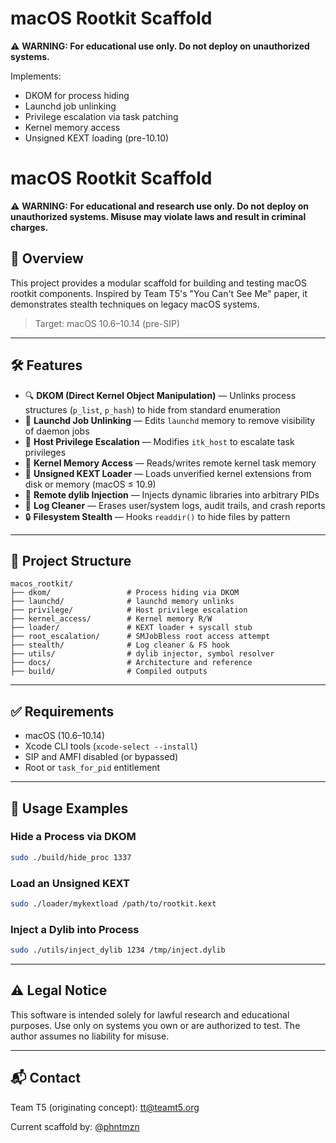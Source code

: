 # macOS Rootkit Scaffold

⚠️ **WARNING: For educational use only. Do not deploy on unauthorized systems.**

Implements:
- DKOM for process hiding
- Launchd job unlinking
- Privilege escalation via task patching
- Kernel memory access
- Unsigned KEXT loading (pre-10.10)

# macOS Rootkit Scaffold

⚠️ **WARNING: For educational and research use only. Do not deploy on unauthorized systems. Misuse may violate laws and result in criminal charges.**

## 🧬 Overview

This project provides a modular scaffold for building and testing macOS rootkit components. Inspired by Team T5's "You Can't See Me" paper, it demonstrates stealth techniques on legacy macOS systems.

> Target: macOS 10.6–10.14 (pre-SIP)

---

## 🛠️ Features

- 🔍 **DKOM (Direct Kernel Object Manipulation)** — Unlinks process structures (`p_list`, `p_hash`) to hide from standard enumeration
- 🧼 **Launchd Job Unlinking** — Edits `launchd` memory to remove visibility of daemon jobs
- 🧬 **Host Privilege Escalation** — Modifies `itk_host` to escalate task privileges
- 🧠 **Kernel Memory Access** — Reads/writes remote kernel task memory
- 🧱 **Unsigned KEXT Loader** — Loads unverified kernel extensions from disk or memory (macOS ≤ 10.9)
- 🧩 **Remote dylib Injection** — Injects dynamic libraries into arbitrary PIDs
- 👣 **Log Cleaner** — Erases user/system logs, audit trails, and crash reports
- 🔒 **Filesystem Stealth** — Hooks `readdir()` to hide files by pattern

---

## 📁 Project Structure

```
macos_rootkit/
├── dkom/                 # Process hiding via DKOM
├── launchd/              # launchd memory unlinks
├── privilege/            # Host privilege escalation
├── kernel_access/        # Kernel memory R/W
├── loader/               # KEXT loader + syscall stub
├── root_escalation/      # SMJobBless root access attempt
├── stealth/              # Log cleaner & FS hook
├── utils/                # dylib injector, symbol resolver
├── docs/                 # Architecture and reference
├── build/                # Compiled outputs
```

---

## ✅ Requirements

- macOS (10.6–10.14)
- Xcode CLI tools (`xcode-select --install`)
- SIP and AMFI disabled (or bypassed)
- Root or `task_for_pid` entitlement

---

## 🔧 Usage Examples

### Hide a Process via DKOM
```bash
sudo ./build/hide_proc 1337
```

### Load an Unsigned KEXT
```bash
sudo ./loader/mykextload /path/to/rootkit.kext
```

### Inject a Dylib into Process
```bash
sudo ./utils/inject_dylib 1234 /tmp/inject.dylib
```

---

## ⚠️ Legal Notice

This software is intended solely for lawful research and educational purposes. Use only on systems you own or are authorized to test. The author assumes no liability for misuse.

---

## 📬 Contact

Team T5 (originating concept): [tt@teamt5.org](mailto:tt@teamt5.org)

Current scaffold by: [@phntmzn](https://github.com/phntmzn)
